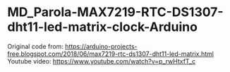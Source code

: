 # MD_Parola-MAX7219-RTC-DS1307-dht11-led-matrix-clock-Arduino
Original code from: https://arduino-projects-free.blogspot.com/2018/06/max7219-rtc-ds1307-dht11-led-matrix.html
Youtube video: https://www.youtube.com/watch?v=p_rwHtxfT_c
